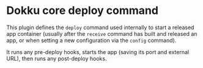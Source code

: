 # Dokku core deploy command

This plugin defines the `deploy` command used internally to start a released
app container (usually after the `receive` command has built and released an
app, or when setting a new configuration via the `config` command).

It runs any pre-deploy hooks, starts the app (saving its port and external
URL), then runs any post-deploy hooks.
